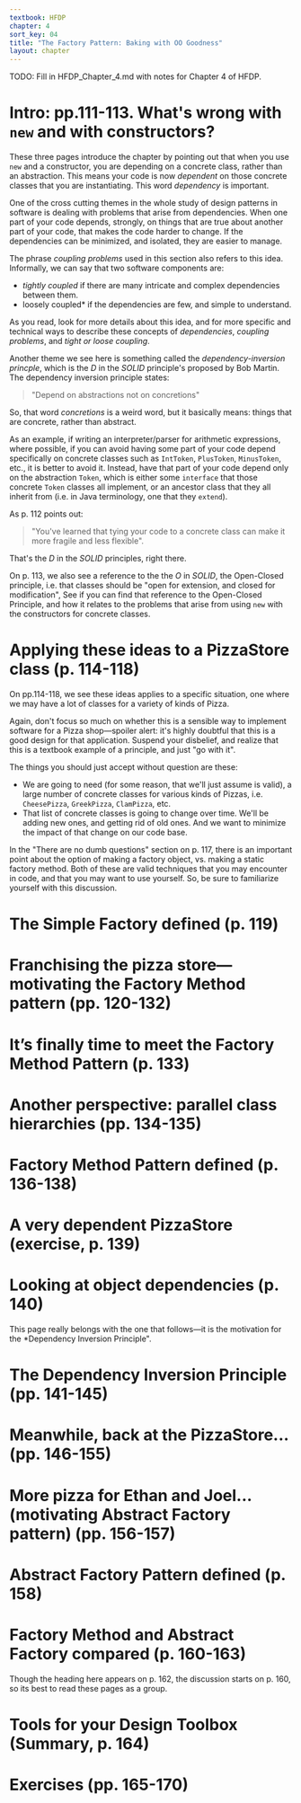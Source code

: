```yaml
---
textbook: HFDP
chapter: 4
sort_key: 04
title: "The Factory Pattern: Baking with OO Goodness"
layout: chapter
---
```


<div style="display:none;"> https://ucsb-cs56-pconrad.github.io/hfdp/HFDP_Chapter_4/ </div>


TODO: Fill in HFDP_Chapter_4.md with notes for Chapter 4 of HFDP.

# Intro: pp.111-113.  What's wrong with `new` and with constructors?

These three pages introduce the chapter by pointing out that when you use `new` and a constructor, you are depending
on a concrete class, rather than an abstraction.  This means your code is now *dependent* on those concrete classes that 
you are instantiating.   This word *dependency* is important.  

One of the cross cutting themes in the whole study of design patterns in software is dealing with problems that arise from dependencies.  When one part of your code depends, strongly, on things that are true about another part of your code, that makes the code harder to change.   If the dependencies can be minimized, and isolated, they are easier to manage.

The phrase *coupling problems* used in this section also refers to this idea.  Informally, we can say that two software components are:

* *tightly coupled* if there are many intricate and complex dependencies between them.   
* loosely coupled* if the dependencies are few, and simple to understand.

As you read, look for more details about this idea, and for more specific and technical ways to describe these concepts of *dependencies*, *coupling problems*, and *tight or loose coupling*.

Another theme we see here is something called the *dependency-inversion princple*, which is the *D* in the *SOLID* principle's proposed by Bob Martin.     The dependency inversion principle states:

> "Depend on abstractions not on concretions"

So, that word *concretions* is a weird word, but it basically means: things that are concrete, rather than abstract.

As an example, if writing an interpreter/parser for arithmetic expressions, where possible, if you can avoid having some part of your code depend specifically on concrete classes such as `IntToken`, `PlusToken`, `MinusToken`, etc., it is better to avoid it.  Instead, have that part of your code depend only on the abstraction `Token`, which is either some `interface` that those concrete `Token` classes all implement, or an ancestor class that they all inherit from (i.e. in Java terminology, one that they `extend`).

As p. 112 points out:

> "You've learned that tying your code to a concrete class can make it more fragile and less flexible".

That's the *D* in the *SOLID* principles, right there.

On p. 113, we also see a reference to the  the *O* in *SOLID*, the Open-Closed principle, i.e. that classes should be "open for extension, and closed for modification", See if you can find that reference to the Open-Closed Principle, and how it relates to the problems that arise from using `new` with the constructors for concrete classes.

# Applying these ideas to a PizzaStore class (p. 114-118)

On pp.114-118, we see these ideas applies to a specific situation, one where we may have a lot of classes for a variety of
kinds of Pizza.  

Again, don't focus so much on whether this is a sensible way to implement software for a Pizza shop&mdash;spoiler alert: it's highly doubtful that this is a good design for that application.  Suspend your disbelief, and realize that this is a textbook example of a principle, and just "go with it".  

The things you should just accept without question are these:

* We are going to need (for some reason, that we'll just assume is valid), a large number of concrete classes for various kinds of Pizzas, i.e. `CheesePizza`, `GreekPizza`, `ClamPizza`, etc. 
* That list of concrete classes is going to change over time.  We'll be adding new ones, and getting rid of old ones.  And we want to minimize the impact of that change on our code base.

In the "There are no dumb questions" section on p. 117, there is an important point about the option of making a factory object, vs. making a static factory method.     Both of these are valid techniques that you may encounter in code, and that you may want to use yourself.  So, be sure to familiarize yourself with this discussion.

# The Simple Factory defined (p. 119)


# Franchising the pizza store&mdash;motivating the Factory Method pattern (pp. 120-132) 

# It’s finally time to meet the Factory Method Pattern (p. 133)

# Another perspective: parallel class hierarchies (pp. 134-135)

# Factory Method Pattern defined (p. 136-138)

# A very dependent PizzaStore (exercise, p. 139)

# Looking at object dependencies (p. 140)

This page really belongs with the one that follows&mdash;it is the motivation for the *Dependency Inversion Principle".

# The Dependency Inversion Principle (pp. 141-145)

# Meanwhile, back at the PizzaStore... (pp. 146-155)

# More pizza for Ethan and Joel... (motivating Abstract Factory pattern) (pp. 156-157)

# Abstract Factory Pattern defined (p. 158)

# Factory Method and Abstract Factory compared (p. 160-163)

Though the heading here appears on p. 162, the discussion starts on p. 160, so its best to read these pages as a group.

# Tools for your Design Toolbox (Summary, p. 164)

# Exercises (pp. 165-170)


<div style="display:none;"> https://ucsb-cs56-pconrad.github.io/hfdp/HFDP_Chapter_4/ </div>
